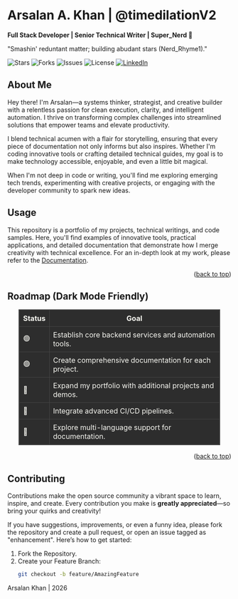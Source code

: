 # Arsalan A. Khan | @timedilationV2

**Full Stack Developer | Senior Technical Writer | Super_Nerd 🤖**

"Smashin' reduntant matter; building abudant stars (Nerd_Rhyme1)."

![Stars](https://img.shields.io/github/stars/timedilationv2/timedilationv2?style=for-the-badge)
![Forks](https://img.shields.io/github/forks/timedilationv2/timedilationv2?style=for-the-badge)
![Issues](https://img.shields.io/github/issues/timedilationv2/timedilationv2?style=for-the-badge)
![License](https://img.shields.io/github/license/timedilationv2/timedilationv2?style=for-the-badge)
[![LinkedIn](https://img.shields.io/badge/LinkedIn-arsalankhan-blue?style=for-the-badge&logo=linkedin)](https://linkedin.com/in/arsalankhan)

## About Me

Hey there! I'm Arsalan—a systems thinker, strategist, and creative builder with a relentless passion for clean execution, clarity, and intelligent automation. I thrive on transforming complex challenges into streamlined solutions that empower teams and elevate productivity.

I blend technical acumen with a flair for storytelling, ensuring that every piece of documentation not only informs but also inspires. Whether I'm coding innovative tools or crafting detailed technical guides, my goal is to make technology accessible, enjoyable, and even a little bit magical.

When I'm not deep in code or writing, you'll find me exploring emerging tech trends, experimenting with creative projects, or engaging with the developer community to spark new ideas.

## Usage

This repository is a portfolio of my projects, technical writings, and code samples. Here, you'll find examples of innovative tools, practical applications, and detailed documentation that demonstrate how I merge creativity with technical excellence. For an in-depth look at my work, please refer to the [Documentation](https://example.com).

<p align="right">(<a href="#readme-top">back to top</a>)</p>

## Roadmap (Dark Mode Friendly)

<div align="center">
  <table style="width:90%; border-collapse: collapse; background-color: #2d2d2d; color: #f8f8f2; border: 1px solid #444;">
    <thead>
      <tr>
        <th style="padding: 8px; border: 1px solid #444;">Status</th>
        <th style="padding: 8px; border: 1px solid #444;">Goal</th>
      </tr>
    </thead>
    <tbody>
      <tr>
        <td style="padding: 8px; border: 1px solid #444;">🟢</td>
        <td style="padding: 8px; border: 1px solid #444;">Establish core backend services and automation tools.</td>
      </tr>
      <tr>
        <td style="padding: 8px; border: 1px solid #444;">🟢</td>
        <td style="padding: 8px; border: 1px solid #444;">Create comprehensive documentation for each project.</td>
      </tr>
      <tr>
        <td style="padding: 8px; border: 1px solid #444;">💚</td>
        <td style="padding: 8px; border: 1px solid #444;">Expand my portfolio with additional projects and demos.</td>
      </tr>
      <tr>
        <td style="padding: 8px; border: 1px solid #444;">💚</td>
        <td style="padding: 8px; border: 1px solid #444;">Integrate advanced CI/CD pipelines.</td>
      </tr>
      <tr>
        <td style="padding: 8px; border: 1px solid #444;">💚</td>
        <td style="padding: 8px; border: 1px solid #444;">Explore multi-language support for documentation.</td>
      </tr>
    </tbody>
  </table>
</div>

<p align="right">(<a href="#readme-top">back to top</a>)</p>

## Contributing

Contributions make the open source community a vibrant space to learn, inspire, and create. Every contribution you make is **greatly appreciated**—so bring your quirks and creativity!

If you have suggestions, improvements, or even a funny idea, please fork the repository and create a pull request, or open an issue tagged as "enhancement". Here’s how to get started:

1. Fork the Repository.
2. Create your Feature Branch:
   ```bash
   git checkout -b feature/AmazingFeature

Arsalan Khan | 2026
